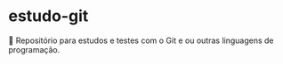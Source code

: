 # estudo-git
:paperclip: Repositório para estudos e testes com o Git e ou outras linguagens de programação. 
